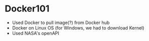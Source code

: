 # Docker101
- Used Docker to pull image(?) from Docker hub
- Docker on Linux OS (for Windows, we had to download Kernel)
- Used NASA's openAPI 
